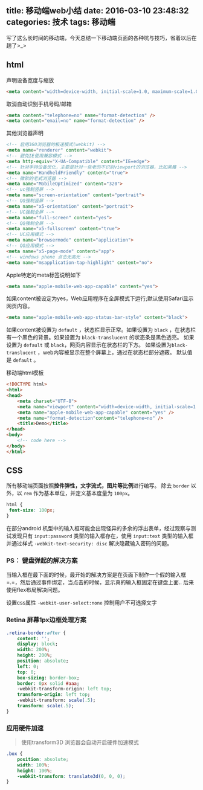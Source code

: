 title: 移动端web小结
date: 2016-03-10 23:48:32
categories: 技术
tags: 移动端
---
写了这么长时间的移动端，今天总结一下移动端页面的各种坑与技巧，省着以后在趟了>_>
<!--more-->

## html
声明设备宽度与缩放

```html
<meta content="width=device-width, initial-scale=1.0, maximum-scale=1.0, user-scalable=0;" name="viewport" />
```

取消自动识别手机号码/邮箱
```html
<meta content="telephone=no" name="format-detection" />
<meta content="email=no" name="format-detection" />
```

其他浏览器声明

```html
<!-- 启用360浏览器的极速模式(webkit) -->
<meta name="renderer" content="webkit">
<!-- 避免IE使用兼容模式 -->
<meta http-equiv="X-UA-Compatible" content="IE=edge">
<!-- 针对手持设备优化，主要是针对一些老的不识别viewport的浏览器，比如黑莓 -->
<meta name="HandheldFriendly" content="true">
<!-- 微软的老式浏览器 -->
<meta name="MobileOptimized" content="320">
<!-- uc强制竖屏 -->
<meta name="screen-orientation" content="portrait">
<!-- QQ强制竖屏 -->
<meta name="x5-orientation" content="portrait">
<!-- UC强制全屏 -->
<meta name="full-screen" content="yes">
<!-- QQ强制全屏 -->
<meta name="x5-fullscreen" content="true">
<!-- UC应用模式 -->
<meta name="browsermode" content="application">
<!-- QQ应用模式 -->
<meta name="x5-page-mode" content="app">
<!-- windows phone 点击无高光 -->
<meta name="msapplication-tap-highlight" content="no">
```

Apple特定的meta标签说明如下 

```html
<meta name="apple-mobile-web-app-capable" content="yes">
```
如果content被设定为yes，Web应用程序在全屏模式下运行;默认使用Safari显示网页内容。
```html 
<meta name="apple-mobile-web-app-status-bar-style" content="black">
```
如果content被设置为 `default` ，状态栏显示正常。如果设置为 `black` ，在状态栏有一个黑色的背景。如果设置为 `black-translucent` 的状态条是黑色透亮。 如果设置为 `default` 或 `black`，网页内容显示在状态栏的下方。 如果设置为`black-translucent` ，web内容被显示在整个屏幕上，通过在状态栏部分遮蔽。 默认值是 `default` 。

移动端html模板

```html
<!DOCTYPE html>
<html>
<head>
    <meta charset="UTF-8">
    <meta name="viewport" content="width=device-width, initial-scale=1.0, maximum-scale=1.0, user-scalable=0">
    <meta name="apple-mobile-web-app-capable" content="yes" />
    <meta name="format-detection"content="telephone=no" />
    <title>Demo</title>
</head>
<body>
    <!-- code here -->
</body>
</html>
```

## CSS

 所有移动端页面按照**控件弹性，文字流式，图片等比例**进行编写。
 除去 `border` 以外，以 `rem` 作为基本单位，并定义基本度量为 `100px`。
 
```css
html {
 font-size: 100px;       
}
```
 在部分android 机型中的输入框可能会出现怪异的多余的浮出表单，经过观察与测试发现只有 `input:password` 类型的输入框存在，使用 `input:text` 类型的输入框并通过样式 `-webkit-text-security: disc` 解决隐藏输入密码的问题。
 
### PS： 键盘弹起的解决方案
当输入框在最下面的时候，最开始的解决方案是在页面下制作一个假的输入框=.=，然后通过事件绑定，当点击的时候，显示真的输入框固定在键盘上面..
后来使用flex布局解决问题。
 
 设置css属性 `-webkit-user-select:none` 控制用户不可选择文字
 
### Retina 屏幕1px边框处理方案 
 
```sass
.retina-border:after {
	content: '';
	display: block;
	width: 200%;
	height: 200%;
	position: absolute;
	left: 0;
	top: 0;
	box-sizing: border-box;
	border: 0px solid #aaa;
	-webkit-transform-origin: left top;
	transform-origin: left top;
	-webkit-transform: scale(.5);
	transform: scale(.5);
}
```

### 应用硬件加速

> 使用transform3D 浏览器会自动开启硬件加速模式

```css
.box {
	position: absolute;
	width: 100%;
	height: 100%;
	-webkit-transform: translate3d(0, 0, 0);
}
```